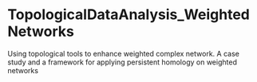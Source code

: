 # TopologicalDataAnalysis_WeightedNetworks
Using topological tools to enhance weighted complex network. A case study and a framework for applying persistent homology on weighted networks
